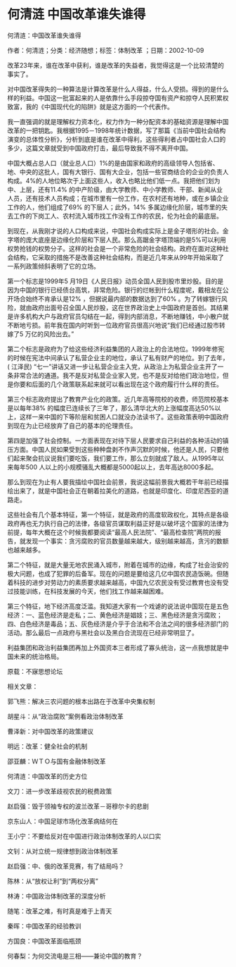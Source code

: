 # 何清涟  中国改革谁失谁得  
  
何清涟：中国改革谁失谁得  
作者：何清涟；分类：经济随想；标签：体制改革 ；日期：2002-10-09  
改革23年来，谁在改革中获利，谁是改革的失益者，我觉得这是一个比较清楚的事实了。  
对中国改革得失的一种算法是计算改革是什么人得益，什么人受损。得到的是什么样的利益。中国这一批富起来的人是依靠什么手段掠夺国有资产和掠夺人民积累权致富，我的《中国现代化的陷阱》就是这方面的一个代表作。  
我一直强调的就是理解权力资本化，权力作为一种分配资本的基础资源是理解中国改革的一把钥匙。我根据1995－1998年统计数据，写了那篇《当前中国社会结构演变的总体性分析》，分析到底是谁在改革中得利，这些得利者占中国社会人口的多少，这篇文章就受到中国政府打击，最后导致我不得不离开中国。  
中国大概占总人口（就业总人口）1%的是由国家和政府的高级领导人包括省、地、中央的这批人，国有大银行、国有大企业，包括一些官商结合的企业的负责人构成。4%的人地位略次于上面这些人，收入也略比他们低一点。我把他们划为中、上层，还有11.4% 的中产阶级，由大学教师、中小学教师、干部、新闻从业人员，还有技术人员构成；在城市里有一份工作，在农村还有地种，或在乡镇企业工作的人，他们组成了69% 的下层人；此外，14% 多属边缘化阶层，城市里的失去工作的下岗工人、农村流入城市找工作没有工作的农民，伦为社会的最底层。  
到现在，从我刚才说的人口构成来说，中国社会构成实际上是金子塔形的社会。金字塔的庞大底座是边缘化阶层和下层人民。那么高踞金字塔顶端的是5%可以利用权势抢钱的权势分子。这样的社会是一个非常危险的社会结构。政府在面对这种社会结构，它采取的措施不是改善这种社会结构，而是近几年来从99年开始采取了一系列政策倾斜表明了它的立场。  
第一个标志是1999年5 月19日《人民日报》动员全国人民到股市里炒股。目的是因为中国的银行已经债台高筑，非常危险。银行的烂帐到什么程度呢，戴相龙在公开场合始终不肯承认是12% ，但据说最内部的数据达到了60% 。为了转嫁银行风险，就由政府出面号召全国人民炒股，这在世界政治史上中国政府是首创。其结果是许多机构大户与政府官员勾结在一起，得到内部消息，不断地赚钱，中小散户就不断地亏损。前年我在国内时听到一位政府官员很高兴地说“我们已经通过股市转嫁了5 万亿的风险出去。”  
第二个标志是政府为了给这些经济利益集团的人政治上的合法地位。1999年修宪的时候在宪法中间承认了私营企业主的地位，承认了私有财产的地位。到了去年，( 江泽民) “七一”讲话又进一步让私营企业主入党，从政治上为私营企业主开了一条非常合法的通道。我不是反对私营企业家入党，也不是反对给他们政治地位，但是你要和后面的几个政策联系起来就可以看出现在这个政府履行什么样的责任。  
第三个标志政府提出了教育产业化的政策。近几年高等院校的收费，师范院校基本是以每年38% 的幅度已连续长了三年了，那么清华北大的上涨幅度高达50%以上，这样一来中国的下等阶层和贫困人口就没办法读书了。这些政策表明中国政府到现在为止已经放弃了自己的基本的伦理责任。  
第四是加强了社会控制。一方面表现在对待下层人民要求自己利益的各种活动的镇压方面。中国人民如果受到这些种种盘剥不作声沉默的时候，他还是人民，只要他们起来聚会抗议说我们要吃饭，我们要工作，那么立刻就成了敌人。从1995年以来每年500 人以上的小规模骚乱大概都是5000起以上，去年高达8000多起。  
那么到现在为止有人要我描绘中国社会前景，我说这幅前景我大概若干年前已经描绘出来了，就是中国社会正在朝着拉美化的道路，也就是印度化、印度尼西亚的道路走。  
这些社会有几个基本特征，第一个特征，就是政府的高度软政权化，其特点是各级政府再也无力执行自己的法律，各级官员谋取利益正好是以破坏这个国家的法律为前提，每年大概在这个时候我都要阅读“最高人民法院”、“最高检查院”两院的报告，就发现一个事实：贪污腐败的官员数量越来越大，级别越来越高，贪污的数额也越来越多。  
第二个特征，就是大量无地农民涌入城市，附着在城市的边缘，构成了社会治安的极大问题，也成了犯罪的后备军。现在的问题是要给这几亿中国农民造饭碗。但随着科技的进步对劳动力的素质要求越来越高，中国九亿农民没有受过教育也没有受过技能训练，在科技发展的今天，他们找工作越来越困难。  
第三个特征，地下经济高度泛滥。我知道大家有一个戏谑的说法说中国现在是五色经济：一、蓝色经济是走私；二、黄色经济是娼妓；三、黑色经济是贪污腐败；四、白色经济是毒品；五、灰色经济是介乎于合法和不合法之间的很多经济部门的活动。那么最后一点政府与黑社会以及黑白合流现在已经非常明显了。  
利益集团和政治利益集团再加上外国资本三者形成了寡头统治，这一点我想就是中国未来的统治格局。  
原载：不寐思想论坛  
  
相关文章：  
郭飞熊：解决三农问题的根本出路在于改革中央集权制  
胡星斗：从“政治腐败”案例看政治体制改革  
曹泽新：对中国改革的政策建议  
明远：改革：健全社会的机制  
邵亚麟：ＷＴＯ与国有金融体制改革  
何清涟：中国改革的历史方位  
文刀：进一步改革歧视农民的税费政策  
赵启强：毁于领袖专权的波兰改革－哥穆尔卡的悲剧  
京东山人：中国足球市场化改革病结何在  
王小宁：不要给反对在中国进行政治体制改革的人以口实  
文钊：从对立统一规律想到政治体制改革  
赵启强：中、俄的改革竞赛，有了结局吗？  
陈林：从“放权让利”到“两权分离”  
林涛：中国政治体制改革的深度分析  
随笔：改革之难，有时真是难于上青天  
秦晖：中国改革的经验教训  
方国良：中国改革面临瓶颈  
何春梨：为何交流电是三相——兼论中国的教育？